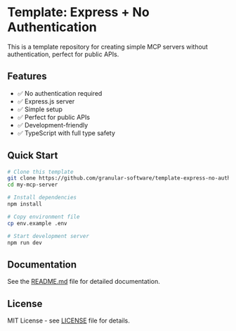 # Template: Express + No Authentication

This is a template repository for creating simple MCP servers without authentication, perfect for public APIs.

## Features

- ✅ No authentication required
- ✅ Express.js server
- ✅ Simple setup
- ✅ Perfect for public APIs
- ✅ Development-friendly
- ✅ TypeScript with full type safety

## Quick Start

```bash
# Clone this template
git clone https://github.com/granular-software/template-express-no-auth.git my-mcp-server
cd my-mcp-server

# Install dependencies
npm install

# Copy environment file
cp env.example .env

# Start development server
npm run dev
```

## Documentation

See the [README.md](README.md) file for detailed documentation.

## License

MIT License - see [LICENSE](LICENSE) file for details.
